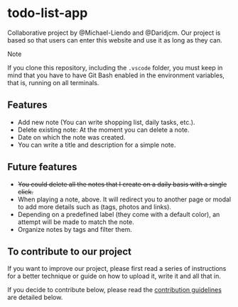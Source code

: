 # todo-list-app

Collaborative project by @Michael-Liendo and @Daridjcm. Our project is based so that users can enter this website and use it as long as they can.

> [!NOTE]
> If you clone this repository, including the `.vscode` folder, you must keep in mind that you have to have Git Bash enabled in the environment variables, that is, running on all terminals.

## Features

- Add new note (You can write shopping list, daily tasks, etc.).
- Delete existing note: At the moment you can delete a note.
- Date on which the note was created.
- You can write a title and description for a simple note.

## Future features

- ~~You could delete all the notes that I create on a daily basis with a single click.~~
- When playing a note, above. It will redirect you to another page or modal to add more details such as (tags, photos and links).
- Depending on a predefined label (they come with a default color), an attempt will be made to match the note.
- Organize notes by tags and filter them.

## To contribute to our project

If you want to improve our project, please first read a series of instructions for a better technique or guide on how to upload it, write it and all that in.

If you decide to contribute below, please read the [contribution guidelines](./public/docs/CONTRIBUTING.md) are detailed below.
